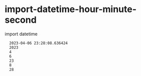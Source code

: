 # import-datetime-hour-minute-second
import datetime

      2023-04-06 23:28:08.636424
      2023
      4
      6
      23
      8
      28
